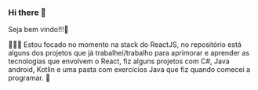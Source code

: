 ### Hi there 👋
Seja bem vindo!!!🔭

:family_man_woman_girl: Estou focado no momento na stack do ReactJS, no repositório está alguns dos projetos que já trabalhei/trabalho para aprimorar e aprender as tecnologias que envolvem 
o React, fiz alguns projetos com C#, Java android, Kotlin e uma pasta com exercícios Java que fiz quando comecei a programar. :runner:

<!--
**ItamarHavenstein/itamarhavenstein** is a ✨ _special_ ✨ repository because its `README.md` (this file) appears on your GitHub profile.

Here are some ideas to get you started:

- 🔭 I’m currently working on ...
- 🌱 I’m currently learning ...
- 👯 I’m looking to collaborate on ...
- 🤔 I’m looking for help with ...
- 💬 Ask me about ...
- 📫 How to reach me: ...
- 😄 Pronouns: ...
- ⚡ Fun fact: ...
-->
